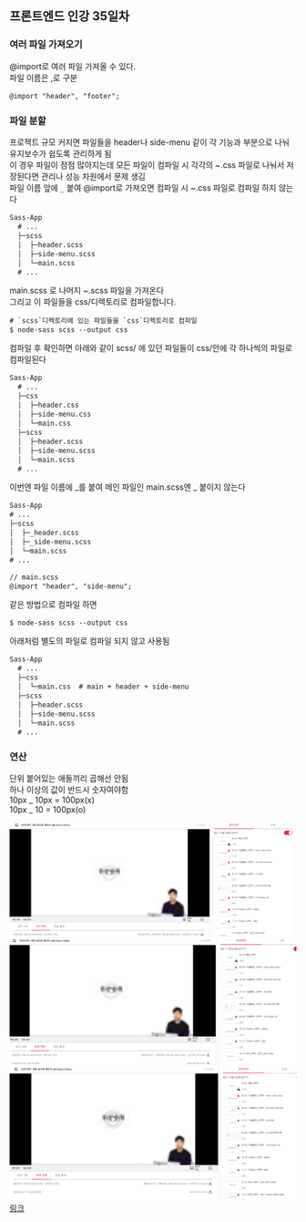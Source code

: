 ## 프론트엔드 인강 35일차

### 여러 파일 가져오기

@import로 여러 파일 가져올 수 있다.  
파일 이름은 ,로 구분

```
@import "header", "footer";
```

### 파일 분할

프로젝트 규모 커지면 파일들을 header나 side-menu 같이 각 기능과 부분으로 나눠 유지보수가 쉽도록 관리하게 됨  
이 경우 파일이 점점 많아지는데 모든 파일이 컴파일 시 각각의 ~.css 파일로 나눠서 저장된다면 관리나 성능 차원에서 문제 생김  
파일 이름 앞에 `_` 붙여 @import로 가져오면 컴파일 시 ~.css 파일로 컴파일 하지 않는다

```
Sass-App
  # ...
  ├─scss
  │  ├─header.scss
  │  ├─side-menu.scss
  │  └─main.scss
  # ...
```

main.scss 로 나머지 ~.scss 파일을 가져온다  
그리고 이 파일들을 css/디렉토리로 컴파일합니다.

```
# `scss`디렉토리에 있는 파일들을 `css`디렉토리로 컴파일
$ node-sass scss --output css
```

컴파일 후 확인하면 아래와 같이 scss/ 에 있던 파일들이 css/안에 각 하나씩의 파일로 컴파일된다

```
Sass-App
  # ...
  ├─css
  │  ├─header.css
  │  ├─side-menu.css
  │  └─main.css
  ├─scss
  │  ├─header.scss
  │  ├─side-menu.scss
  │  └─main.scss
  # ...
```

이번엔 파일 이름에 _를 붙여
메인 파일인 main.scss엔 _ 붙이지 않는다

```
Sass-App
# ...
├─scss
│  ├─_header.scss
│  ├─_side-menu.scss
│  └─main.scss
# ...
```

```
// main.scss
@import "header", "side-menu";
```

같은 방법으로 컴파일 하면

```
$ node-sass scss --output css
```

아래처럼 별도의 파일로 컴파일 되지 않고 사용됨

```
Sass-App
  # ...
  ├─css
  │  └─main.css  # main + header + side-menu
  ├─scss
  │  ├─header.scss
  │  ├─side-menu.scss
  │  └─main.scss
  # ...
```

### 연산

단위 붙어있는 애들끼리 곱해선 안됨  
하나 이상의 값이 반드시 숫자여야함  
10px _ 10px = 100px(x)  
10px _ 10 = 100px(o)

![screenshot](./img/1027_1.PNG)
![screenshot](./img/1027_2.PNG)
![screenshot](./img/1027_3.PNG)
[링크](https://bit.ly/3m0t8GM)
